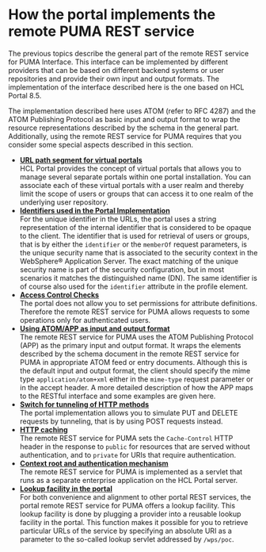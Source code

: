 # How the portal implements the remote PUMA REST service

The previous topics describe the general part of the remote REST service for PUMA Interface. This interface can be implemented by different providers that can be based on different backend systems or user repositories and provide their own input and output formats. The implementation of the interface described here is the one based on HCL Portal 8.5.

The implementation described here uses ATOM (refer to RFC 4287) and the ATOM Publishing Protocol as basic input and output format to wrap the resource representations described by the schema in the general part. Additionally, using the remote REST service for PUMA requires that you consider some special aspects described in this section.

-   **[URL path segment for virtual portals](../dev/uprof_rest_wp_vp.md)**  
HCL Portal provides the concept of virtual portals that allows you to manage several separate portals within one portal installation. You can associate each of these virtual portals with a user realm and thereby limit the scope of users or groups that can access it to one realm of the underlying user repository.
-   **[Identifiers used in the Portal Implementation](../dev/uprof_rest_wp_id.md)**  
For the unique identifier in the URLs, the portal uses a string representation of the internal identifier that is considered to be opaque to the client. The identifier that is used for retrieval of users or groups, that is by either the `identifier` or the `memberOf` request parameters, is the unique security name that is associated to the security context in the WebSphere® Application Server. The exact matching of the unique security name is part of the security configuration, but in most scenarios it matches the distinguished name (DN). The same identifier is of course also used for the `identifier` attribute in the profile element.
-   **[Access Control Checks](../dev/uprof_rest_wp_pac.md)**  
The portal does not allow you to set permissions for attribute definitions. Therefore the remote REST service for PUMA allows requests to some operations only for authenticated users.
-   **[Using ATOM/APP as input and output format](../dev/uprof_rest_wp_appio.md)**  
The remote REST service for PUMA uses the ATOM Publishing Protocol (APP) as the primary input and output format. It wraps the elements described by the schema document in the remote REST service for PUMA in appropriate ATOM feed or entry documents. Although this is the default input and output format, the client should specify the mime type `application/atom+xml` either in the `mime-type` request parameter or in the accept header. A more detailed description of how the APP maps to the RESTful interface and some examples are given here.
-   **[Switch for tunneling of HTTP methods](../dev/uprof_rest_wp_tnlhttp.md)**  
The portal implementation allows you to simulate PUT and DELETE requests by tunneling, that is by using POST requests instead.
-   **[HTTP caching](../dev/uprof_rest_wp_httpcach.md)**  
The remote REST service for PUMA sets the `Cache-Control` HTTP header in the response to `public` for resources that are served without authentication, and to `private` for URIs that require authentication.
-   **[Context root and authentication mechanism](../dev/uprof_rest_wp_cntxrtauth.md)**  
The remote REST service for PUMA is implemented as a servlet that runs as a separate enterprise application on the HCL Portal server.
-   **[Lookup facility in the portal](../dev/uprof_rest_wp_lookup.md)**  
For both convenience and alignment to other portal REST services, the portal remote REST service for PUMA offers a lookup facility. This lookup facility is done by plugging a provider into a reusable lookup facility in the portal. This function makes it possible for you to retrieve particular URLs of the service by specifying an absolute URI as a parameter to the so-called lookup servlet addressed by `/wps/poc`.


